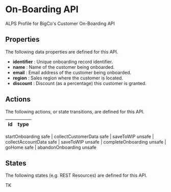# On-Boarding API


ALPS Profile for BigCo's Customer On-Boarding API

## Properties


The following data properties are defined for this API.


 - **identifier** : Unique onboarding record identifier.
 - **name** : Name of the customer being onboarded.
 - **email** : Email address of the customer being onboarded.
 - **region** : Sales region where the customer is located.
 - **discount** : Discount (as a percentage) this customer is granted.

## Actions


The following actions, or state transitions, are defined for this API.

id | type
--- | ---
startOnboarding
safe | collectCustomerData
safe | saveToWIP
unsafe | collectAccountData
safe | saveToWIP
unsafe | completeOnboarding
unsafe | goHome
safe | abandonOnboarding
unsafe

## States


The following states (e.g. REST Resources) are defined for this API.


TK
